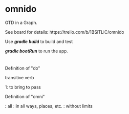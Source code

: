 # omnido
<p>GTD in a Graph.</p>
<p>See board for details: https://trello.com/b/1BSiTLiC/omnido</p>
<p>Use <b><i>gradle build</i></b> to build and test
<p><b><i>gradle bootRun</i></b> to run the app.

#
<p>Definition of "do"</p>
transitive verb
</p>1:  to bring to pass</p>

<p>Definition of "omni"</p>
: all : in all ways, places, etc. : without limits
